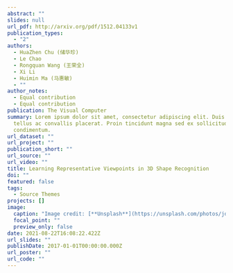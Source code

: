 ```yaml
---
abstract: ""
slides: null
url_pdf: http://arxiv.org/pdf/1512.04133v1
publication_types:
  - "2"
authors:
  - HuaZhen Chu (储华珍)
  - Le Chao
  - Rongquan Wang (王荣全)
  - Xi Li
  - Huimin Ma (马惠敏)
  - ""
author_notes:
  - Equal contribution
  - Equal contribution
publication: The Visual Computer
summary: Lorem ipsum dolor sit amet, consectetur adipiscing elit. Duis posuere
  tellus ac convallis placerat. Proin tincidunt magna sed ex sollicitudin
  condimentum.
url_dataset: ""
url_project: ""
publication_short: ""
url_source: ""
url_video: ""
title: Learning Representative Viewpoints in 3D Shape Recognition
doi: ""
featured: false
tags:
  - Source Themes
projects: []
image:
  caption: "Image credit: [**Unsplash**](https://unsplash.com/photos/jdD8gXaTZsc)"
  focal_point: ""
  preview_only: false
date: 2021-08-22T16:08:22.422Z
url_slides: ""
publishDate: 2017-01-01T00:00:00.000Z
url_poster: ""
url_code: ""
---
```

